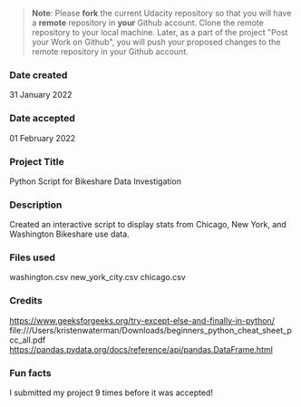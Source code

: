 >**Note**: Please **fork** the current Udacity repository so that you will have a **remote** repository in **your** Github account. Clone the remote repository to your local machine. Later, as a part of the project "Post your Work on Github", you will push your proposed changes to the remote repository in your Github account.

### Date created
31 January 2022

### Date accepted
01 February 2022

### Project Title
Python Script for Bikeshare Data Investigation

### Description
Created an interactive script to display stats from Chicago, New York, and Washington Bikeshare use data.
### Files used
washington.csv
new_york_city.csv
chicago.csv

### Credits
https://www.geeksforgeeks.org/try-except-else-and-finally-in-python/
file:///Users/kristenwaterman/Downloads/beginners_python_cheat_sheet_pcc_all.pdf
https://pandas.pydata.org/docs/reference/api/pandas.DataFrame.html

### Fun facts
I submitted my project 9 times before it was accepted!
